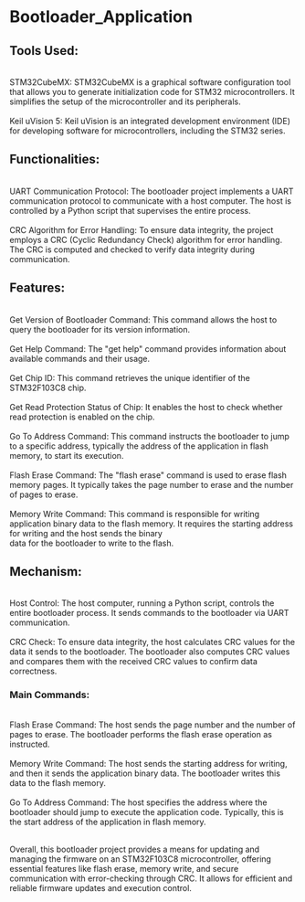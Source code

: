 # Bootloader_Application


## Tools Used:<br>

<br>STM32CubeMX: STM32CubeMX is a graphical software configuration tool that allows you to generate initialization code for STM32 microcontrollers. It simplifies the setup of the microcontroller and its peripherals.<br>
<br>Keil uVision 5: Keil uVision is an integrated development environment (IDE) for developing software for microcontrollers, including the STM32 series.<br>

## Functionalities:<br>

<br>UART Communication Protocol: The bootloader project implements a UART communication protocol to communicate with a host computer. The host is controlled by a Python script that supervises the entire process.<br>
<br>CRC Algorithm for Error Handling: To ensure data integrity, the project employs a CRC (Cyclic Redundancy Check) algorithm for error handling. The CRC is computed and checked to verify data integrity during communication.<br>

## Features:<br>

<br>Get Version of Bootloader Command: This command allows the host to query the bootloader for its version information.<br>
<br>Get Help Command: The "get help" command provides information about available commands and their usage.<br>
<br>Get Chip ID: This command retrieves the unique identifier of the STM32F103C8 chip.<br>
<br>Get Read Protection Status of Chip: It enables the host to check whether read protection is enabled on the chip.<br>
<br>Go To Address Command: This command instructs the bootloader to jump to a specific address, typically the address of the application in flash memory, to start its execution.<br>
<br>Flash Erase Command: The "flash erase" command is used to erase flash memory pages. It typically takes the page number to erase and the number of pages to erase.<br>
<br>Memory Write Command: This command is responsible for writing application binary data to the flash memory. It requires the starting address for writing and the host sends the binary <br>data for the bootloader to write to the flash.<br>

## Mechanism:<br>

<br>Host Control: The host computer, running a Python script, controls the entire bootloader process. It sends commands to the bootloader via UART communication.<br>
<br>CRC Check: To ensure data integrity, the host calculates CRC values for the data it sends to the bootloader. The bootloader also computes CRC values and compares them with the received CRC values to confirm data correctness.<br>

### Main Commands:

<br>Flash Erase Command: The host sends the page number and the number of pages to erase. The bootloader performs the flash erase operation as instructed.<br>
<br>Memory Write Command: The host sends the starting address for writing, and then it sends the application binary data. The bootloader writes this data to the flash memory.<br>
<br>Go To Address Command: The host specifies the address where the bootloader should jump to execute the application code. Typically, this is the start address of the application in flash memory.<br>

<br>Overall, this bootloader project provides a means for updating and managing the firmware on an STM32F103C8 microcontroller, offering essential features like flash erase, memory write, and secure communication with error-checking through CRC. It allows for efficient and reliable firmware updates and execution control.<br>
